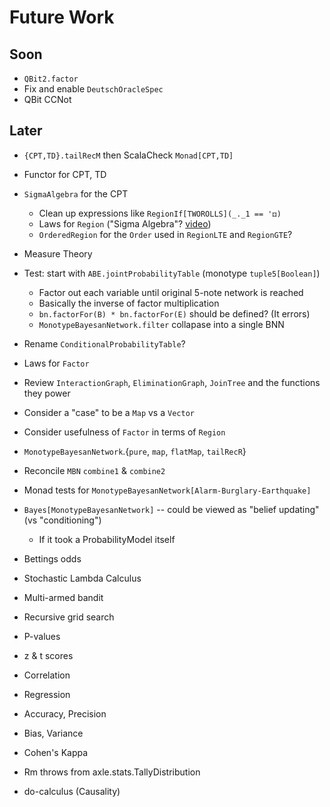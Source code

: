 # Future Work

## Soon

* `QBit2.factor`
* Fix and enable `DeutschOracleSpec`
* QBit CCNot

## Later

* `{CPT,TD}.tailRecM` then ScalaCheck `Monad[CPT,TD]`
* Functor for CPT, TD

* `SigmaAlgebra` for the CPT
  * Clean up expressions like `RegionIf[TWOROLLS](_._1 == '⚃)`
  * Laws for `Region` ("Sigma Algebra"? [video](https://www.youtube.com/watch?v=21a85f1YS5Q))
  * `OrderedRegion` for the `Order` used in `RegionLTE` and `RegionGTE`?

* Measure Theory

* Test: start with `ABE.jointProbabilityTable` (monotype `tuple5[Boolean]`)
  * Factor out each variable until original 5-note network is reached
  * Basically the inverse of factor multiplication
  * `bn.factorFor(B) * bn.factorFor(E)` should be defined? (It errors)
  * `MonotypeBayesanNetwork.filter` collapase into a single BNN

* Rename `ConditionalProbabilityTable`?

* Laws for `Factor`

* Review `InteractionGraph`, `EliminationGraph`, `JoinTree` and the functions they power

* Consider a "case" to be a `Map` vs a `Vector`
* Consider usefulness of `Factor` in terms of `Region`

* `MonotypeBayesanNetwork`.{`pure`, `map`, `flatMap`, `tailRecR`}
* Reconcile `MBN` `combine1` & `combine2`
* Monad tests for `MonotypeBayesanNetwork[Alarm-Burglary-Earthquake]`

* `Bayes[MonotypeBayesanNetwork]` -- could be viewed as "belief updating" (vs "conditioning")
  * If it took a ProbabilityModel itself

* Bettings odds
* Stochastic Lambda Calculus

* Multi-armed bandit
* Recursive grid search
* P-values
* z & t scores
* Correlation
* Regression
* Accuracy, Precision
* Bias, Variance
* Cohen's Kappa

* Rm throws from axle.stats.TallyDistribution

* do-calculus (Causality)
